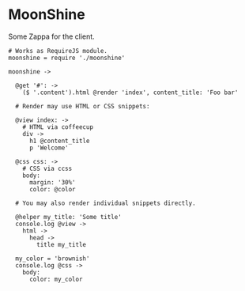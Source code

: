 MoonShine
=========

Some Zappa for the client.


    # Works as RequireJS module.
    moonshine = require './moonshine'

    moonshine ->

      @get '#': ->
        ($ '.content').html @render 'index', content_title: 'Foo bar'

      # Render may use HTML or CSS snippets:

      @view index: ->
        # HTML via coffeecup
        div ->
          h1 @content_title
          p 'Welcome'

      @css css: ->
        # CSS via ccss
        body:
          margin: '30%'
          color: @color

      # You may also render individual snippets directly.

      @helper my_title: 'Some title'
      console.log @view ->
        html ->
          head ->
            title my_title

      my_color = 'brownish'
      console.log @css ->
        body:
          color: my_color
